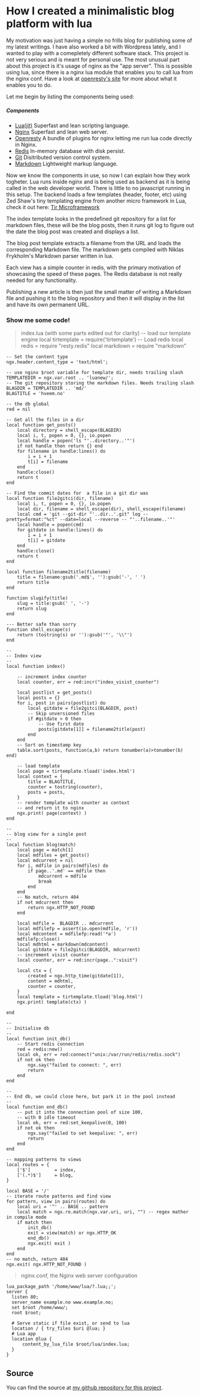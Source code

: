 How I created a minimalistic blog platform with lua
======

My motivation was just having a simple no frills blog for publishing some of my latest writings. I have also worked a bit with Wordpress lately, and I wanted to play with a comepletely different software stack. This project is not very serious and is meant for personal use.
The most unusual part about this project is it's usage of nginx as the "app server". This is possible using lua, since there is a nginx lua module that enables you to call lua from the nginx conf. Have a look at [openresty's site](http://openresty.org) for more about what it enables you to do.

Let me begin by listing the components being used:

##### Components

-  [Lua(jit)](http://luajit.org/luajit.html) Superfast and lean scripting language.
-  [Nginx](http://nginx.org/) Superfast and lean web server.
-  [Openresty](http://openresty.org/) A bundle of plugins for nginx letting me run lua code directly in Nginx. 
-  [Redis](http://redis.io/) In-memory database with disk persist. 
-  [Git](http://git-scm.com/) Disitributed version control system.
-  [Markdown](http://en.wikipedia.org/wiki/Markdown) Lightweight markup language.


Now we know the components in use, so now I can explain how they work togheter. Lua runs inside nginx and is being used as backend as it is being called in the web developer world. There is little to no javascript running in this setup. The backend loads a few templates (header, footer, etc) using Zed Shaw's tiny templating engine from another micro framework in Lua, check it out here: [Tir Microframework](http://sheddingbikes.com/posts/1289384533.html)

The index template looks in the predefined git repository for a list for markdown files, these will be the blog posts, then it runs git log to figure out the date the blog post was created and displays a list.

The blog post template extracts a filename from the URL and loads the corresponding Markdown file. The markdown gets compiled with Niklas Frykholm's Markdown parser written in lua.

Each view has a simple counter in redis, with the primary motivation of showcasing the speed of these pages. The Redis database is not really needed for any functionality.

Publishing a new article is then just the small matter of writing a Markdown file and pushing it to the blog repository and then it will display in the list and have its own permanent URL.

### Show me some code!

> index.lua (with some parts edited out for clarity)
    -- load our template engine
    local tirtemplate = require('tirtemplate')
    -- Load redis
    local redis = require "resty.redis"
    local markdown = require "markdown"

    -- Set the content type
    ngx.header.content_type = 'text/html';

    -- use nginx $root variable for template dir, needs trailing slash
    TEMPLATEDIR = ngx.var.root .. 'luanew/';
    -- The git repository storing the markdown files. Needs trailing slash
    BLAGDIR = TEMPLATEDIR .. 'md/'
    BLAGTITLE = 'hveem.no'

    -- the db global
    red = nil

    -- Get all the files in a dir
    local function get_posts()
        local directory = shell_escape(BLAGDIR)
        local i, t, popen = 0, {}, io.popen
        local handle = popen('ls "'..directory..'"')
        if not handle then return {} end
        for filename in handle:lines() do
            i = i + 1
            t[i] = filename
        end
        handle:close()
        return t
    end

    -- Find the commit dates for  a file in a git dir was
    local function file2gitci(dir, filename)
        local i, t, popen = 0, {}, io.popen
        local dir, filename = shell_escape(dir), shell_escape(filename)
        local cmd = 'git --git-dir "'..dir..'.git" log --pretty=format:"%ct" --date=local --reverse -- "'..filename..'"'
        local handle = popen(cmd)
        for gitdate in handle:lines() do
            i = i + 1
            t[i] = gitdate
        end
        handle:close()
        return t
    end

    local function filename2title(filename)
        title = filename:gsub('.md$', ''):gsub('-', ' ')
        return title
    end

    function slugify(title)
        slug = title:gsub(' ', '-')
        return slug
    end

    --- Better safe than sorry
    function shell_escape(s)
        return (tostring(s) or ''):gsub('"', '\\"')
    end

    -- 
    -- Index view
    --
    local function index()
        
        -- increment index counter
        local counter, err = red:incr("index_visist_counter")

        local postlist = get_posts()
        local posts = {}
        for i, post in pairs(postlist) do
            local gitdate = file2gitci(BLAGDIR, post)
            -- Skip unversioned files
            if #gitdate > 0 then 
                -- Use first date
                posts[gitdate[1]] = filename2title(post)
            end
        end
        -- Sort on timestamp key
        table.sort(posts, function(a,b) return tonumber(a)>tonumber(b) end)

        -- load template
        local page = tirtemplate.tload('index.html')
        local context = {
            title = BLAGTITLE, 
            counter = tostring(counter),
            posts = posts,
        }
        -- render template with counter as context
        -- and return it to nginx
        ngx.print( page(context) )
    end

    --
    -- blog view for a single post
    --
    local function blog(match)
        local page = match[1] 
        local mdfiles = get_posts()
        local mdcurrent = nil
        for i, mdfile in pairs(mdfiles) do
            if page..'.md' == mdfile then
                mdcurrent = mdfile
                break
            end
        end
        -- No match, return 404
        if not mdcurrent then
            return ngx.HTTP_NOT_FOUND
        end
        
        local mdfile =  BLAGDIR .. mdcurrent
        local mdfilefp = assert(io.open(mdfile, 'r'))
        local mdcontent = mdfilefp:read('*a')
        mdfilefp:close()
        local mdhtml = markdown(mdcontent) 
        local gitdate = file2gitci(BLAGDIR, mdcurrent)
        -- increment visist counter
        local counter, err = red:incr(page..":visit")

        local ctx = {
            created = ngx.http_time(gitdate[1]),
            content = mdhtml,
            counter = counter,
        } 
        local template = tirtemplate.tload('blog.html')
        ngx.print( template(ctx) )

    end

    -- 
    -- Initialise db
    --
    local function init_db()
        -- Start redis connection
        red = redis:new()
        local ok, err = red:connect("unix:/var/run/redis/redis.sock")
        if not ok then
            ngx.say("failed to connect: ", err)
            return
        end
    end

    --
    -- End db, we could close here, but park it in the pool instead
    --
    local function end_db()
        -- put it into the connection pool of size 100,
        -- with 0 idle timeout
        local ok, err = red:set_keepalive(0, 100)
        if not ok then
            ngx.say("failed to set keepalive: ", err)
            return
        end
    end

    -- mapping patterns to views
    local routes = {
        ['$']         = index,
        ['(.*)$']     = blog,
    }

    local BASE = '/'
    -- iterate route patterns and find view
    for pattern, view in pairs(routes) do
        local uri = '^' .. BASE .. pattern
        local match = ngx.re.match(ngx.var.uri, uri, "") -- regex mather in compile mode
        if match then
            init_db()
            exit = view(match) or ngx.HTTP_OK
            end_db()
            ngx.exit( exit )
        end
    end
    -- no match, return 404
    ngx.exit( ngx.HTTP_NOT_FOUND )

> nginx.conf, the Nginx web server configuration

    lua_package_path '/home/www/lua/?.lua;;';
    server {
      listen 80;
      server_name example.no www.example.no;
      set $root /home/www/;
      root $root;

      # Serve static if file exist, or send to lua
      location / { try_files $uri @lua; }
      # Lua app
      location @lua {
          content_by_lua_file $root/lua/index.lua;
      }
    }              

## Source
You can find the source at [my github repository for this project](https://github.com/torhve/LuaWeb).


